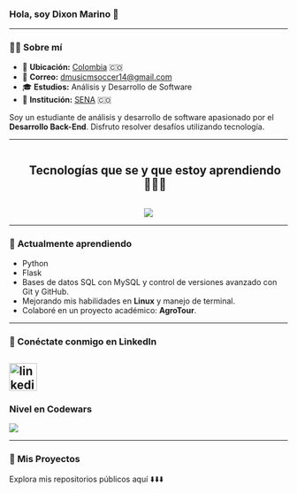 ### **Hola, soy Dixon Marino 👋**  

---

### 🧑‍💻 **Sobre mí**  

- 📍 **Ubicación:** <a href="https://www.google.com/maps/search/Colombia/" target="_blank">Colombia</a> 🇨🇴  
- 📧 **Correo:** [dmusicmsoccer14@gmail.com](mailto:dmusicmsoccer14@gmail.com)  
- 🎓 **Estudios:** Análisis y Desarrollo de Software  
- 🏫 **Institución:** [SENA](https://www.sena.edu.co/) 🇨🇴  

Soy un estudiante de análisis y desarrollo de software apasionado por el **Desarrollo Back-End**. Disfruto resolver desafíos utilizando tecnología.  

---

<!--h1 without bottom border-->
<div id="user-content-toc">
  <ul align="center">
    <summary><h2 style="display: inline-block">Tecnologías que se y que estoy aprendiendo👨🏻‍💻</h2></summary>
  </ul>
</div>
<!--tech stack icons-->
<p align="center">
  <a href="https://skillicons.dev">
    <img src="https://skillicons.dev/icons?i=py,flask,git,github,mysql,linux,vscode&perline=14" />
  </a>
</p>

---

### 🌟 **Actualmente aprendiendo**  

- Python
- Flask 
- Bases de datos SQL con MySQL y control de versiones avanzado con Git y GitHub.  
- Mejorando mis habilidades en **Linux** y manejo de terminal.  
- Colaboré en un proyecto académico: **AgroTour**.  

---

### 📇 Conéctate conmigo en LinkedIn  

<a href="https://www.linkedin.com/in/dixon-eduardo-marino-sanabria-46384025a/" target="blank"><img align="center" src="https://user-images.githubusercontent.com/88904952/234979284-68c11d7f-1acc-4f0c-ac78-044e1037d7b0.png" alt="linkedin" height="50" width="50" /></a>
---

### Nivel en Codewars

<img src="https://www.codewars.com/users/Dixon07Marino/badges/large">

---

### 📂 Mis Proyectos  

Explora mis repositorios públicos aquí ⬇️⬇️⬇️  
